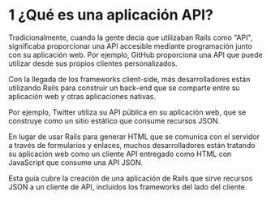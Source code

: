 # 1 ¿Qué es una aplicación API?

Tradicionalmente, cuando la gente decía que utilizaban Rails como "API", significaba proporcionar una API accesible mediante programación junto con su aplicación web. Por ejemplo, GitHub proporciona una API que puede utilizar desde sus propios clientes personalizados.

Con la llegada de los frameworks client-side, más desarrolladores están utilizando Rails para construir un back-end que se comparte entre su aplicación web y otras aplicaciones nativas.

Por ejemplo, Twitter utiliza su API pública en su aplicación web, que se construye como un sitio estático que consume recursos JSON.

En lugar de usar Rails para generar HTML que se comunica con el servidor a través de formularios y enlaces, muchos desarrolladores están tratando su aplicación web como un cliente API entregado como HTML con JavaScript que consume una API JSON.

Esta guía cubre la creación de una aplicación de Rails que sirve recursos JSON a un cliente de API, incluidos los frameworks del lado del cliente.



